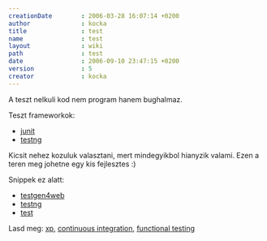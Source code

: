 ```yaml
---
creationDate        : 2006-03-28 16:07:14 +0200 
author              : kocka 
title               : test 
name                : test 
layout              : wiki 
path                : test 
date                : 2006-09-10 23:47:15 +0200 
version             : 5 
creator             : kocka 
---
```

A teszt nelkuli kod nem program hanem bughalmaz.

Teszt frameworkok:

*   [junit](junit.html)
*   [testng](testng.html)

Kicsit nehez kozuluk valasztani, mert mindegyikbol hianyzik valami. Ezen a teren meg johetne egy kis fejlesztes :)

Snippek ez alatt:

-   [testgen4web](testgen4web.html)
-   [testng](testng.html)
-   [test](test.html)



Lasd meg: [xp](XP.html), [continuous integration](Continuous%20Integration.html), [functional testing](functional%20testing.html)
